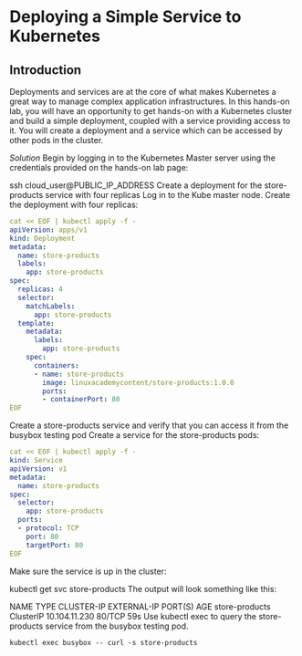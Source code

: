 # Deploying a Simple Service to Kubernetes

## Introduction

Deployments and services are at the core of what makes Kubernetes a great way to manage complex application infrastructures. In this hands-on lab, you will have an opportunity to get hands-on with a Kubernetes cluster and build a simple deployment, coupled with a service providing access to it. You will create a deployment and a service which can be accessed by other pods in the cluster.

*Solution*
Begin by logging in to the Kubernetes Master server using the credentials provided on the hands-on lab page:

ssh cloud_user@PUBLIC_IP_ADDRESS
Create a deployment for the store-products service with four replicas
Log in to the Kube master node.
Create the deployment with four replicas:

```yaml
cat << EOF | kubectl apply -f -
apiVersion: apps/v1
kind: Deployment
metadata:
  name: store-products
  labels:
    app: store-products
spec:
  replicas: 4
  selector:
    matchLabels:
      app: store-products
  template:
    metadata:
      labels:
        app: store-products
    spec:
      containers:
      - name: store-products
        image: linuxacademycontent/store-products:1.0.0
        ports:
        - containerPort: 80
EOF
```

Create a store-products service and verify that you can access it from the busybox testing pod
Create a service for the store-products pods:

```yaml
cat << EOF | kubectl apply -f -
kind: Service
apiVersion: v1
metadata:
  name: store-products
spec:
  selector:
    app: store-products
  ports:
  - protocol: TCP
    port: 80
    targetPort: 80
EOF
```

Make sure the service is up in the cluster:

kubectl get svc store-products
The output will look something like this:

NAME             TYPE        CLUSTER-IP      EXTERNAL-IP   PORT(S)   AGE
store-products   ClusterIP   10.104.11.230   <none>        80/TCP    59s
Use kubectl exec to query the store-products service from the busybox testing pod.

```shell
kubectl exec busybox -- curl -s store-products
```